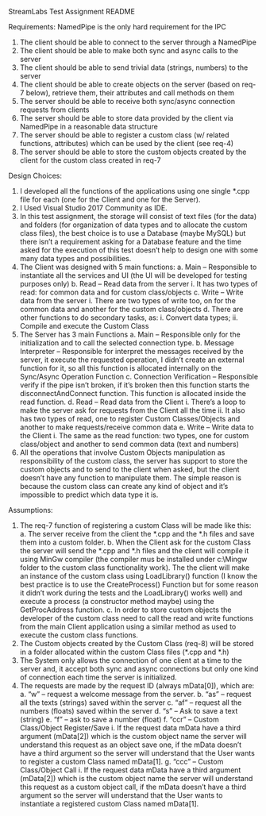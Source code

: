 StreamLabs Test Assignment README

Requirements:
NamedPipe is the only hard requirement for the IPC
1.	The client should be able to connect to the server through a NamedPipe
2.	The client should be able to make both sync and async calls to the server
3.	The client should be able to send trivial data (strings, numbers) to the server
4.	The client should be able to create objects on the server (based on req-7 below), retrieve them, their attributes and call methods on them
5.	The server should be able to receive both sync/async connection requests from clients
6.	The server should be able to store data provided by the client via NamedPipe in a reasonable data structure
7.	The server should be able to register a custom class (w/ related functions, attributes) which can be used by the client (see req-4)
8.	The server should be able to store the custom objects created by the client for the custom class created in req-7

Design Choices:
1.	I developed all the functions of the applications using one single *.cpp file for each (one for the Client and one for the Server).
2.	I Used Visual Studio 2017 Community as IDE.
3.	In this test assignment, the storage will consist of text files (for the data) and folders (for organization of data types and to allocate the custom class files), the best choice is to use a Database (maybe MySQL) but there isn’t a requirement asking for a Database feature and the time asked for the execution of this test doesn’t help to design one with some many data types and possibilities.
4.	The Client was designed with 5 main functions:
a.	Main – Responsible to instantiate all the services and UI (the UI will be developed for testing purposes only)
b.	Read – Read data from the server
i.	It has two types of read: for common data and for custom class/objects
c.	Write – Write data from the server
i.	There are two types of write too, on for the common data and another for the custom class/objects
d.	There are other functions to do secondary tasks, as:
i.	Convert data types;
ii.	Compile and execute the Custom Class
5.	The Server has 3 main Functions
a.	Main – Responsible only for the initialization and to call the selected connection type.
b.	Message Interpreter – Responsible for interpret the messages received by the server, it execute the requested operation, I didn’t create an external function for it, so all this function is allocated internally on the Sync/Async Operation Function
c.	Connection Verification – Responsible verify if the pipe isn’t broken, if it’s broken then this function starts the disconnectAndConnect function. This function is allocated inside the read function.
d.	Read – Read data from the Client
i.	There’s a loop to make the server ask for requests from the Client all the time
ii.	It also has two types of read, one to register Custom Classes/Objects and another to make requests/receive common data
e.	Write – Write data to the Client
i.	The same as the read function: two types, one for custom class/object and another to send common data (text and numbers)
6.	All the operations that involve Custom Objects manipulation as responsibility of the custom class, the server has support to store the custom objects and to send to the client when asked, but the client doesn’t have any function to manipulate them. The simple reason is because the custom class can create any kind of object and it’s impossible to predict which data type it is.

Assumptions:
1.	The req-7 function of registering a custom Class will be made like this:
a.	The server receive from the client the *.cpp and the *.h files and save them into a custom folder.
b.	When the Client ask for the custom Class the server will send the *.cpp and *.h files and the client will compile it using MinGw compiler (the compiler mus be installed under c:\Mingw folder to the custom class functionality work). The the client will make an instance of the custom class using LoadLibrary() function (I know the best practice is to use the CreateProcess() Function but for some reason it didn’t work during the tests and the LoadLibrary() works well) and execute a process (a constructor method maybe) using the GetProcAddress function.
c.	In order to store custom objects the developer of the custom class need to call the read and write functions from the main Client application using a similar method as used to execute the custom class functions.
2.	The Custom objects created by the Custom Class (req-8) will be stored in a folder allocated within the custom Class files (*.cpp and *.h)
3.	The System only allows the connection of one client at a time to the server and, it accept both sync and async connections but only one kind of connection each time the server is initialized.
4.	The requests are made by the request ID (always mData[0]), which are:
a.	“w” – request a welcome message from the server.
b.	“as” – request all the texts (strings) saved within the server
c.	“af” – request all the numbers (floats) saved within the server
d.	“s” – Ask to save a text (string)
e.	“f” – ask to save a number (float)
f.	“ccr” – Custom Class/Object Register/Save
i.	If the request data mData have a third argument (mData[2]) which is the custom object name the server will understand this request as an object save one, if the mData doesn’t have a third argument so the server will understand that the User wants to register a custom Class named mData[1].
g.	“ccc” – Custom Class/Object Call
i.	If the request data mData have a third argument (mData[2]) which is the custom object name the server will understand this request as a custom object call, if the mData doesn’t have a third argument so the server will understand that the User wants to instantiate a registered custom Class named mData[1].

